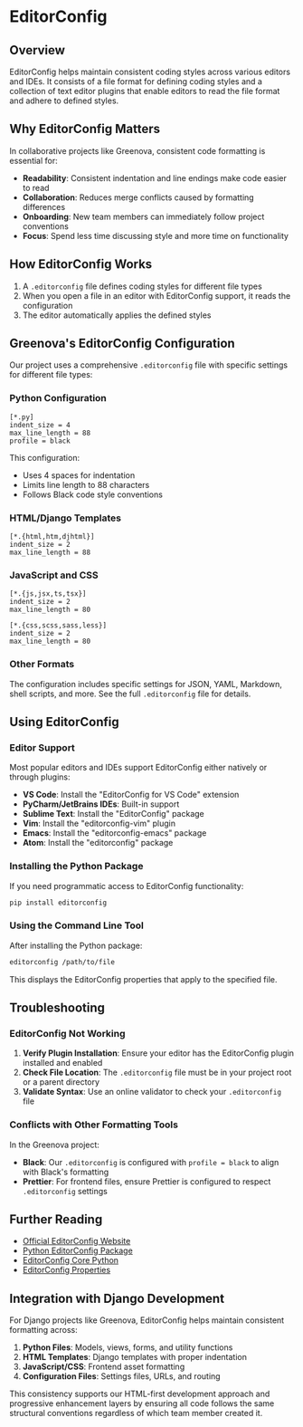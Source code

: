 # EditorConfig

## Overview

EditorConfig helps maintain consistent coding styles across various editors and IDEs. It consists of a file format for defining coding styles and a collection of text editor plugins that enable editors to read the file format and adhere to defined styles.

## Why EditorConfig Matters

In collaborative projects like Greenova, consistent code formatting is essential for:

- **Readability**: Consistent indentation and line endings make code easier to read
- **Collaboration**: Reduces merge conflicts caused by formatting differences
- **Onboarding**: New team members can immediately follow project conventions
- **Focus**: Spend less time discussing style and more time on functionality

## How EditorConfig Works

1. A `.editorconfig` file defines coding styles for different file types
2. When you open a file in an editor with EditorConfig support, it reads the configuration
3. The editor automatically applies the defined styles

## Greenova's EditorConfig Configuration

Our project uses a comprehensive `.editorconfig` file with specific settings for different file types:

### Python Configuration

```editorconfig
[*.py]
indent_size = 4
max_line_length = 88
profile = black
```

This configuration:
- Uses 4 spaces for indentation
- Limits line length to 88 characters
- Follows Black code style conventions

### HTML/Django Templates

```editorconfig
[*.{html,htm,djhtml}]
indent_size = 2
max_line_length = 88
```

### JavaScript and CSS

```editorconfig
[*.{js,jsx,ts,tsx}]
indent_size = 2
max_line_length = 80

[*.{css,scss,sass,less}]
indent_size = 2
max_line_length = 80
```

### Other Formats

The configuration includes specific settings for JSON, YAML, Markdown, shell scripts, and more. See the full `.editorconfig` file for details.

## Using EditorConfig

### Editor Support

Most popular editors and IDEs support EditorConfig either natively or through plugins:

- **VS Code**: Install the "EditorConfig for VS Code" extension
- **PyCharm/JetBrains IDEs**: Built-in support
- **Sublime Text**: Install the "EditorConfig" package
- **Vim**: Install the "editorconfig-vim" plugin
- **Emacs**: Install the "editorconfig-emacs" package
- **Atom**: Install the "editorconfig" package

### Installing the Python Package

If you need programmatic access to EditorConfig functionality:

```bash
pip install editorconfig
```

### Using the Command Line Tool

After installing the Python package:

```bash
editorconfig /path/to/file
```

This displays the EditorConfig properties that apply to the specified file.

## Troubleshooting

### EditorConfig Not Working

1. **Verify Plugin Installation**: Ensure your editor has the EditorConfig plugin installed and enabled
2. **Check File Location**: The `.editorconfig` file must be in your project root or a parent directory
3. **Validate Syntax**: Use an online validator to check your `.editorconfig` file

### Conflicts with Other Formatting Tools

In the Greenova project:

- **Black**: Our `.editorconfig` is configured with `profile = black` to align with Black's formatting
- **Prettier**: For frontend files, ensure Prettier is configured to respect `.editorconfig` settings

## Further Reading

- [Official EditorConfig Website](https://editorconfig.org/)
- [Python EditorConfig Package](https://pypi.org/project/EditorConfig/)
- [EditorConfig Core Python](https://github.com/editorconfig/editorconfig-core-py)
- [EditorConfig Properties](https://github.com/editorconfig/editorconfig/wiki/EditorConfig-Properties)

## Integration with Django Development

For Django projects like Greenova, EditorConfig helps maintain consistent formatting across:

1. **Python Files**: Models, views, forms, and utility functions
2. **HTML Templates**: Django templates with proper indentation
3. **JavaScript/CSS**: Frontend asset formatting
4. **Configuration Files**: Settings files, URLs, and routing

This consistency supports our HTML-first development approach and progressive enhancement layers by ensuring all code follows the same structural conventions regardless of which team member created it.
